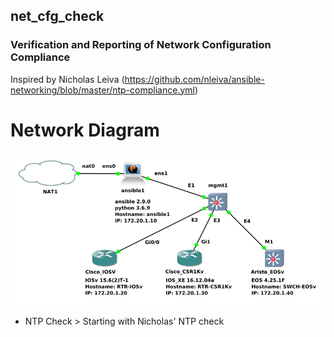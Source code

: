 ## net_cfg_check
### Verification and Reporting of Network Configuration Compliance

Inspired by Nicholas Leiva (https://github.com/nleiva/ansible-networking/blob/master/ntp-compliance.yml)

# Network Diagram
![network diagram](net_img2.png)


- NTP Check > Starting with Nicholas' NTP check
